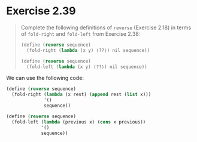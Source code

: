 # Exercise 2.39

> Complete the following definitions of `reverse` (Exercise 2.18) in terms of `fold-right` and `fold-left` from Exercise 2.38:
> ```scheme
> (define (reverse sequence)
>   (fold-right (lambda (x y) ⟨??⟩) nil sequence))
>
> (define (reverse sequence)
>   (fold-left (lambda (x y) ⟨??⟩) nil sequence))
> ```



We can use the following code:
```scheme
(define (reverse sequence)
  (fold-right (lambda (x rest) (append rest (list x)))
              '()
              sequence))

(define (reverse sequence)
  (fold-left (lambda (previous x) (cons x previous))
             '()
             sequence))
```
